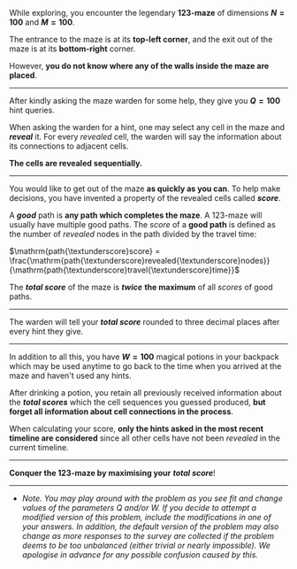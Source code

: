 While exploring, you encounter the legendary **123-maze** of dimensions **$N=100$** and **$M=100$**. 

The entrance to the maze is at its **top-left corner**, and the exit out of the maze is at its **bottom-right** corner.

However, **you do not know where any of the walls inside the maze are placed**.
- - - - - - - - - - - - - - - - - - - - - - - - - - - - - - - - - - - 
After kindly asking the maze warden for some help, they give you **$Q=100$** hint queries.

When asking the warden for a hint, one may select any cell in the maze and ***reveal*** it. 
For every *revealed* cell, the warden will say the information about its connections to adjacent cells. 

**The cells are revealed sequentially.**
- - - - - - - - - - - - - - - - - - - - - - - - - - - - - - - - - - - 
You would like to get out of the maze **as quickly as you can**. 
To help make decisions, you have invented a property of the revealed cells called ***score***.

A ***good*** path is **any path which completes the maze**. A 123-maze will usually have multiple good paths. 
The *score* of a **good path** is defined as the number of *revealed* nodes in the path divided by the travel time:

$\mathrm{path{\textunderscore}score} = \frac{\mathrm{path{\textunderscore}revealed{\textunderscore}nodes}}{\mathrm{path{\textunderscore}travel{\textunderscore}time}}$

The ***total score*** of the maze is ***twice*** **the maximum** of all *scores* of good paths.
- - - - - - - - - - - - - - - - - - - - - - - - - - - - - - - - - - - 
The warden will tell your ***total score*** rounded to three decimal places after every hint they give.
- - - - - - - - - - - - - - - - - - - - - - - - - - - - - - - - - - - 
In addition to all this, you have **$W=100$** magical potions in your backpack which may be used anytime to go back to the time when you arrived at the maze and haven't used any hints. 

After drinking a potion, you retain all previously received information about the ***total scores*** which the cell sequences you guessed produced, **but forget all information about cell connections in the process**. 

When calculating your score, **only the hints asked in the most recent timeline are considered** since all other cells have not been *revealed* in the current timeline.
- - - - - - - - - - - - - - - - - - - - - - - - - - - - - - - - - - - 
**Conquer the 123-maze by maximising your** ***total score***!
- - - - - - - - - - - - - - - - - - - - - - - - - - - - - - - - - - - 
* *Note.
 You may play around with the problem as you see fit and change values 
of the parameters Q and/or W. If you decide to attempt a modified 
version of this problem, include the modifications in one of your 
answers. In addition, the default version of the problem may also change
 as more responses to the survey are collected if the problem deems to 
be too unbalanced (either trivial or nearly impossible). We apologise in
 advance for any possible confusion caused by this.*
